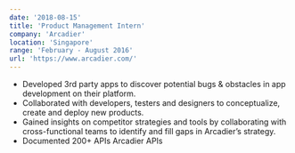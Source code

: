 ```yaml
---
date: '2018-08-15'
title: 'Product Management Intern'
company: 'Arcadier'
location: 'Singapore'
range: 'February - August 2016'
url: 'https://www.arcadier.com/'
---
```


- Developed 3rd party apps to discover potential bugs & obstacles in app development on their platform.
- Collaborated with developers, testers and designers to conceptualize, create and deploy new products.
-  Gained insights on competitor strategies and tools by collaborating with cross-functional teams to identify and fill gaps in Arcadier’s strategy.
- Documented 200+ APIs Arcadier APIs
